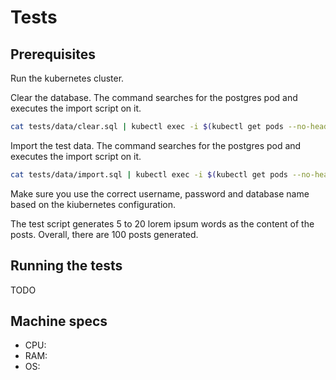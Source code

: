 # Tests

## Prerequisites

Run the kubernetes cluster.

Clear the database. The command searches for the postgres pod and executes the import script on it.

```bash
cat tests/data/clear.sql | kubectl exec -i $(kubectl get pods --no-headers -o custom-columns=":metadata.name" | grep postgres) -- psql -U admin -d board-hub password
```

Import the test data. The command searches for the postgres pod and executes the import script on it.

```bash
cat tests/data/import.sql | kubectl exec -i $(kubectl get pods --no-headers -o custom-columns=":metadata.name" | grep postgres) -- psql -U admin -d board-hub password
```

Make sure you use the correct username, password and database name based on the kiubernetes configuration.

The test script generates 5 to 20 lorem ipsum words as the content of the posts. Overall, there are 100 posts generated.

## Running the tests

TODO

## Machine specs

- CPU:
- RAM:
- OS:





